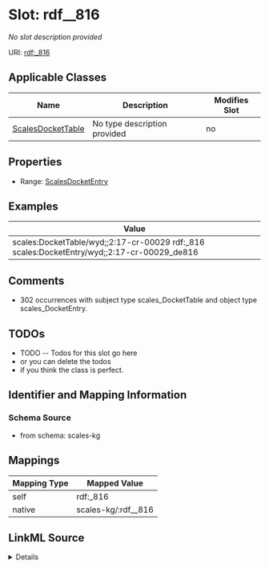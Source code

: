 

# Slot: rdf__816


_No slot description provided_





URI: [rdf:_816](http://www.w3.org/1999/02/22-rdf-syntax-ns#_816)



<!-- no inheritance hierarchy -->





## Applicable Classes

| Name | Description | Modifies Slot |
| --- | --- | --- |
| [ScalesDocketTable](../classes/ScalesDocketTable.md) | No type description provided |  no  |







## Properties

* Range: [ScalesDocketEntry](../classes/ScalesDocketEntry.md)






## Examples

| Value |
| --- |
| scales:DocketTable/wyd;;2:17-cr-00029 rdf:_816 scales:DocketEntry/wyd;;2:17-cr-00029_de816 |

## Comments

* 302 occurrences with subject type scales_DocketTable and object type scales_DocketEntry.

## TODOs

* TODO -- Todos for this slot go here
* or you can delete the todos
* if you think the class is perfect.

## Identifier and Mapping Information







### Schema Source


* from schema: scales-kg




## Mappings

| Mapping Type | Mapped Value |
| ---  | ---  |
| self | rdf:_816 |
| native | scales-kg/:rdf__816 |




## LinkML Source

<details>
```yaml
name: rdf__816
description: No slot description provided
todos:
- TODO -- Todos for this slot go here
- or you can delete the todos
- if you think the class is perfect.
comments:
- 302 occurrences with subject type scales_DocketTable and object type scales_DocketEntry.
examples:
- value: scales:DocketTable/wyd;;2:17-cr-00029 rdf:_816 scales:DocketEntry/wyd;;2:17-cr-00029_de816
from_schema: scales-kg
rank: 1000
slot_uri: rdf:_816
alias: rdf__816
domain_of:
- scales_DocketTable
range: scales_DocketEntry

```
</details>